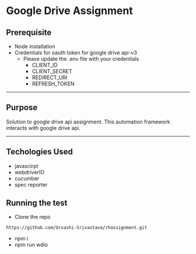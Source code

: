 # Google Drive Assignment

## Prerequisite

- Node installation
- Credentials for oauth token for google drive api-v3
    - Please update the .env file with your credentials
        - CLIENT_ID
        - CLIENT_SECRET
        - REDIRECT_URI
        - REFRESH_TOKEN

---

## Purpose

Solution to google drive api assignment.
This automation framework interacts with google drive api.

---

## Techologies Used
- javascirpt
- webdriverIO
- cucumber 
- spec reporter 

## Running the test
- Clone the repo
```
https://github.com/Urvashi-Srivastava/rhassignment.git
```
- npm i
- npm run wdio

